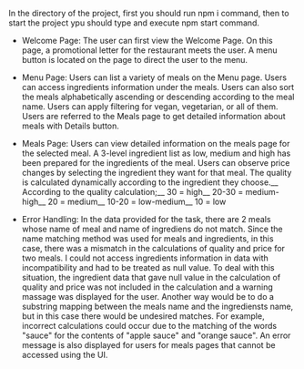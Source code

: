 In the directory of the project, first you should run npm i command, then to start the project ypu should type and execute npm start command.

- Welcome Page:
  The user can first view the Welcome Page. On this page, a promotional letter for the restaurant meets the user. A menu button is located on the page to direct the user to the menu.

- Menu Page:
  Users can list a variety of meals on the Menu page. Users can access ingredients information under the meals. Users can also sort the meals alphabetically ascending or descending according to the meal name. Users can apply filtering for vegan, vegetarian, or all of them. Users are referred to the Meals page to get detailed information about meals with Details button.

- Meals Page:
  Users can view detailed information on the meals page for the selected meal. A 3-level ingredient list as low, medium and high has been prepared for the ingredients of the meal. Users can observe price changes by selecting the ingredient they want for that meal. The quality is calculated dynamically according to the ingredient they choose.__
According to the quality calculation;__
30 = high__
20-30 = medium-high__
20 = medium__
10-20 = low-medium__
10 = low

- Error Handling:
	In the data provided for the task, there are 2 meals whose name of meal and name of ingrediens do not match. Since the name matching method was used for meals and ingredients, in this case, there was a mismatch in the calculations of quality and price for two meals. I could not access ingredients information in data with incompatibility and had to be treated as null value. To deal with this situation, the ingredient data that gave null value in the calculation of quality and price was not included in the calculation and a warning massage was displayed for the user. Another way would be to do a substring mapping between the meals name and the ingrediensts name, but in this case there would be undesired matches. For example, incorrect calculations could occur due to the matching of the words "sauce" for the contents of "apple sauce" and "orange sauce".
	An error message is also displayed for users for meals pages that cannot be accessed using the UI.

